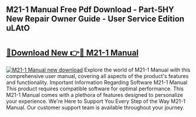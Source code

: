 ## M21-1 Manual Free Pdf Download - Part-5HY New Repair Owner Guide - User Service Edition uLAtO

# <h2><a href="http://bc27633.oget.top/?id=M21-1+Manual">🔗Download New 👉🔴 M21-1 Manual</a></h2>

[![M21-1 Manual new download](https://i.imgur.com/5g1atiW.png)](http://bc27633.oget.top/?id=M21-1+Manual)
Explore the world of M21-1 Manual with this comprehensive user manual, covering all aspects of the product's features and functionality. Important Information Regarding Software M21-1 Manual This product requires compatible software for optimal performance. This M21-1 Manual comes with a plethora of features designed to personalize your experience. We're Here to Support You Every Step of the Way M21-1 Manual. Our customer support team is available throughout your journey.
